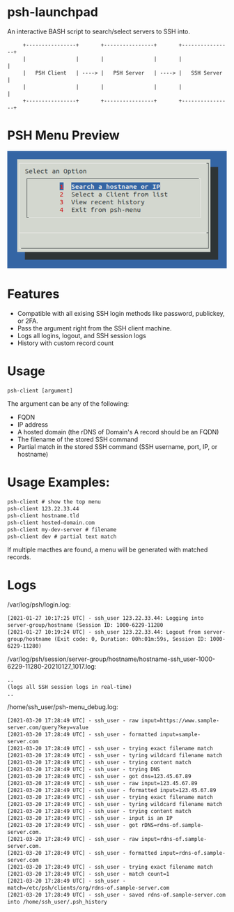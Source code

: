 # psh-launchpad
An interactive BASH script to search/select servers to SSH into.

```
     +----------------+       +----------------+       +----------------+
     |                |       |                |       |                |
     |   PSH Client   | ----> |   PSH Server   | ----> |   SSH Server   |
     |                |       |                |       |                |
     +----------------+       +----------------+       +----------------+
```

# PSH Menu Preview
![PSH Menu Preview](https://raw.githubusercontent.com/seffparker/psh-launchpad/master/psh-menu-screen-1.png "PSH Menu Preview")

# Features
- Compatible with all exising SSH login methods like password, publickey, or 2FA.
- Pass the argument right from the SSH client machine.
- Logs all logins, logout, and SSH session logs
- History with custom record count

# Usage
```
psh-client [argument]
```
The argument can be any of the following:
 - FQDN
 - IP address
 - A hosted domain (the rDNS of Domain's A record should be an FQDN)
 - The filename of the stored SSH command
 - Partial match in the stored SSH command (SSH username, port, IP, or hostname)

# Usage Examples:
```
psh-client # show the top menu
psh-client 123.22.33.44
psh-client hostname.tld
psh-client hosted-domain.com
psh-client my-dev-server # filename
psh-client dev # partial text match
```
If multiple macthes are found, a menu will be generated with matched records.

# Logs
/var/log/psh/login.log:
```
[2021-01-27 10:17:25 UTC] - ssh_user 123.22.33.44: Logging into server-group/hostname (Session ID: 1000-6229-11280
[2021-01-27 10:19:24 UTC] - ssh_user 123.22.33.44: Logout from server-group/hostname (Exit code: 0, Duration: 00h:01m:59s, Session ID: 1000-6229-11280)
```
/var/log/psh/session/server-group/hostname/hostname-ssh_user-1000-6229-11280-20210127_1017.log:
```
..
(logs all SSH session logs in real-time)
..
```

/home/ssh_user/psh-menu_debug.log:
```
[2021-03-20 17:28:49 UTC] - ssh_user - raw input=https://www.sample-server.com/query?key=value
[2021-03-20 17:28:49 UTC] - ssh_user - formatted input=sample-server.com
[2021-03-20 17:28:49 UTC] - ssh_user - trying exact filename match
[2021-03-20 17:28:49 UTC] - ssh_user - tyring wildcard filename match
[2021-03-20 17:28:49 UTC] - ssh_user - trying content match
[2021-03-20 17:28:49 UTC] - ssh_user - trying DNS
[2021-03-20 17:28:49 UTC] - ssh_user - got dns=123.45.67.89
[2021-03-20 17:28:49 UTC] - ssh_user - raw input=123.45.67.89
[2021-03-20 17:28:49 UTC] - ssh_user - formatted input=123.45.67.89
[2021-03-20 17:28:49 UTC] - ssh_user - trying exact filename match
[2021-03-20 17:28:49 UTC] - ssh_user - tyring wildcard filename match
[2021-03-20 17:28:49 UTC] - ssh_user - trying content match
[2021-03-20 17:28:49 UTC] - ssh_user - input is an IP
[2021-03-20 17:28:49 UTC] - ssh_user - got rDNS=rdns-of.sample-server.com.
[2021-03-20 17:28:49 UTC] - ssh_user - raw input=rdns-of.sample-server.com.
[2021-03-20 17:28:49 UTC] - ssh_user - formatted input=rdns-of.sample-server.com
[2021-03-20 17:28:49 UTC] - ssh_user - trying exact filename match
[2021-03-20 17:28:49 UTC] - ssh_user - match count=1
[2021-03-20 17:28:49 UTC] - ssh_user - match=/etc/psh/clients/org/rdns-of.sample-server.com
[2021-03-20 17:28:49 UTC] - ssh_user - saved rdns-of.sample-server.com into /home/ssh_user/.psh_history
```
